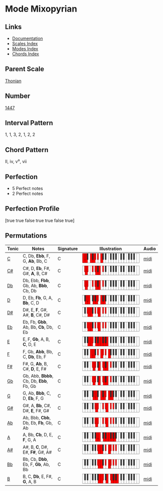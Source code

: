 # Mode Mixopyrian

## Links

- [Documentation](README.md)
- [Scales Index](Scales.md)
- [Modes Index](Modes.md)
- [Chords Index](Chords.md)

## Parent Scale

[Thonian](ScaleThonian.md)

## Number

[1447](https://ianring.com/musictheory/scales/1447)

## Interval Pattern

1, 1, 3, 2, 1, 2, 2

## Chord Pattern

II, iv, v⁰, vii

## Perfection

- 5 Perfect notes
- 2 Perfect notes

## Perfection Profile

[true true false true true false true]

## Permutations

| Tonic | Notes | Signature | Illustration | Audio |
|-------|-------|-----------|--------------|-------|
| [C](ModeCNaturalMixopyrian.md) | C, Db, **Ebb**, F, G, **Ab**, Bb, C | C | ![CNaturalMixopyrian](ModeCNaturalMixopyrian.png) | [midi](https://github.com/edipermadi/music/blob/main/docs/ModeCNaturalMixopyrian.mid?raw=true) |
| [C#](ModeCSharpMixopyrian.md) | C#, D, **Eb**, F#, G#, **A**, B, C# | C | ![CSharpMixopyrian](ModeCSharpMixopyrian.png) | [midi](https://github.com/edipermadi/music/blob/main/docs/ModeCSharpMixopyrian.mid?raw=true) |
| [Db](ModeDFlatMixopyrian.md) | Db, Ebb, **Fbb**, Gb, Ab, **Bbb**, Cb, Db | C | ![DFlatMixopyrian](ModeDFlatMixopyrian.png) | [midi](https://github.com/edipermadi/music/blob/main/docs/ModeDFlatMixopyrian.mid?raw=true) |
| [D](ModeDNaturalMixopyrian.md) | D, Eb, **Fb**, G, A, **Bb**, C, D | C | ![DNaturalMixopyrian](ModeDNaturalMixopyrian.png) | [midi](https://github.com/edipermadi/music/blob/main/docs/ModeDNaturalMixopyrian.mid?raw=true) |
| [D#](ModeDSharpMixopyrian.md) | D#, E, **F**, G#, A#, **B**, C#, D# | C | ![DSharpMixopyrian](ModeDSharpMixopyrian.png) | [midi](https://github.com/edipermadi/music/blob/main/docs/ModeDSharpMixopyrian.mid?raw=true) |
| [Eb](ModeEFlatMixopyrian.md) | Eb, Fb, **Gbb**, Ab, Bb, **Cb**, Db, Eb | C | ![EFlatMixopyrian](ModeEFlatMixopyrian.png) | [midi](https://github.com/edipermadi/music/blob/main/docs/ModeEFlatMixopyrian.mid?raw=true) |
| [E](ModeENaturalMixopyrian.md) | E, F, **Gb**, A, B, **C**, D, E | C | ![ENaturalMixopyrian](ModeENaturalMixopyrian.png) | [midi](https://github.com/edipermadi/music/blob/main/docs/ModeENaturalMixopyrian.mid?raw=true) |
| [F](ModeFNaturalMixopyrian.md) | F, Gb, **Abb**, Bb, C, **Db**, Eb, F | C | ![FNaturalMixopyrian](ModeFNaturalMixopyrian.png) | [midi](https://github.com/edipermadi/music/blob/main/docs/ModeFNaturalMixopyrian.mid?raw=true) |
| [F#](ModeFSharpMixopyrian.md) | F#, G, **Ab**, B, C#, **D**, E, F# | C | ![FSharpMixopyrian](ModeFSharpMixopyrian.png) | [midi](https://github.com/edipermadi/music/blob/main/docs/ModeFSharpMixopyrian.mid?raw=true) |
| [Gb](ModeGFlatMixopyrian.md) | Gb, Abb, **Bbbb**, Cb, Db, **Ebb**, Fb, Gb | C | ![GFlatMixopyrian](ModeGFlatMixopyrian.png) | [midi](https://github.com/edipermadi/music/blob/main/docs/ModeGFlatMixopyrian.mid?raw=true) |
| [G](ModeGNaturalMixopyrian.md) | G, Ab, **Bbb**, C, D, **Eb**, F, G | C | ![GNaturalMixopyrian](ModeGNaturalMixopyrian.png) | [midi](https://github.com/edipermadi/music/blob/main/docs/ModeGNaturalMixopyrian.mid?raw=true) |
| [G#](ModeGSharpMixopyrian.md) | G#, A, **Bb**, C#, D#, **E**, F#, G# | C | ![GSharpMixopyrian](ModeGSharpMixopyrian.png) | [midi](https://github.com/edipermadi/music/blob/main/docs/ModeGSharpMixopyrian.mid?raw=true) |
| [Ab](ModeAFlatMixopyrian.md) | Ab, Bbb, **Cbb**, Db, Eb, **Fb**, Gb, Ab | C | ![AFlatMixopyrian](ModeAFlatMixopyrian.png) | [midi](https://github.com/edipermadi/music/blob/main/docs/ModeAFlatMixopyrian.mid?raw=true) |
| [A](ModeANaturalMixopyrian.md) | A, Bb, **Cb**, D, E, **F**, G, A | C | ![ANaturalMixopyrian](ModeANaturalMixopyrian.png) | [midi](https://github.com/edipermadi/music/blob/main/docs/ModeANaturalMixopyrian.mid?raw=true) |
| [A#](ModeASharpMixopyrian.md) | A#, B, **C**, D#, E#, **F#**, G#, A# | C | ![ASharpMixopyrian](ModeASharpMixopyrian.png) | [midi](https://github.com/edipermadi/music/blob/main/docs/ModeASharpMixopyrian.mid?raw=true) |
| [Bb](ModeBFlatMixopyrian.md) | Bb, Cb, **Dbb**, Eb, F, **Gb**, Ab, Bb | C | ![BFlatMixopyrian](ModeBFlatMixopyrian.png) | [midi](https://github.com/edipermadi/music/blob/main/docs/ModeBFlatMixopyrian.mid?raw=true) |
| [B](ModeBNaturalMixopyrian.md) | B, C, **Db**, E, F#, **G**, A, B | C | ![BNaturalMixopyrian](ModeBNaturalMixopyrian.png) | [midi](https://github.com/edipermadi/music/blob/main/docs/ModeBNaturalMixopyrian.mid?raw=true) |
